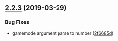 ## [2.2.3](https://github.com/Tarnadas/net64plus-server/compare/2.1.2...2.2.3) (2019-03-29)


### Bug Fixes

* gamemode argument parse to number ([2f6685d](https://github.com/Tarnadas/net64plus-server/commit/2f6685d))
